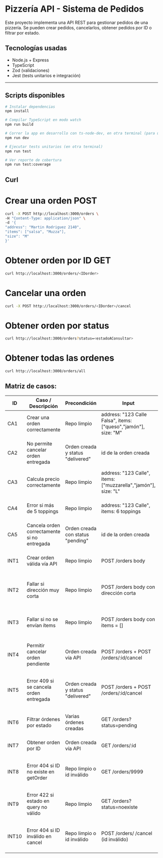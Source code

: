 # Pizzería API - Sistema de Pedidos

Este proyecto implementa una API REST para gestionar pedidos de una pizzería. Se pueden crear pedidos, cancelarlos, obtener pedidos por ID o filtrar por estado.

## Tecnologías usadas

- Node.js + Express
- TypeScript
- Zod (validaciones)
- Jest (tests unitarios e integración)

---

## Scripts disponibles

```bash
# Instalar dependencias
npm install

# Compilar TypeScript en modo watch
npm run build

# Correr la app en desarrollo con ts-node-dev, en otra terminal (para usar postman)
npm run dev

# Ejecutar tests unitarios (en otra terminal)
npm run test

# Ver reporte de cobertura
npm run test:coverage
```

## Curl

# Crear una orden POST

```bash
curl -X POST http://localhost:3000/orders \
-H "Content-Type: application/json" \
-d '{
"address": "Martin Rodriguez 2140",
"items": ["salsa", "Muzza"],
"size": "M"
}'
```

# Obtener orden por ID GET

```bash
curl http://localhost:3000/orders/<IDorder>
```

# Cancelar una orden

```bash
curl -X POST http://localhost:3000/orders/<IDorder>/cancel
```

# Obtener orden por status

```bash
curl http://localhost:3000/orders?status=<estadoAConsultar>
```

# Obtener todas las ordenes

```bash
curl http://localhost:3000/orders/all
```

## Matriz de casos:
| ID    | Caso / Descripción                          | Precondición                      | Input                                                           | Acción                       | Resultado esperado                                   | Test                                                            |
| ----- | ------------------------------------------- | --------------------------------- | --------------------------------------------------------------- | ---------------------------- | ---------------------------------------------------- | --------------------------------------------------------------- |
| CA1   | Crear una orden correctamente               | Repo limpio                       | address: "123 Calle Falsa", items: ["queso","jamón"], size: "M" | createOrder                  | Orden creada con id, price > 0, status "pending"     | debería crear una orden válida                                  |
| CA2   | No permite cancelar orden entregada         | Orden creada y status "delivered" | id de la orden creada                                           | cancelOrder                  | Error "No se puede cancelar un pedido entregado."    | no permite cancelar una orden entregada                         |
| CA3   | Calcula precio correctamente                | Repo limpio                       | address: "123 Calle", items: ["muzzarella","jamón"], size: "L"  | createOrder                  | Precio calculado correctamente                       | calcula el precio correctamente                                 |
| CA4   | Error si más de 5 toppings                  | Repo limpio                       | address: "123 Calle", items: 6 toppings                         | createOrder                  | Lanza error "Máximo 5 toppings."                     | lanza error si se agregan más de 5 toppings                     |
| CA5   | Cancela orden correctamente si no entregada | Orden creada con status "pending" | id de la orden creada                                           | cancelOrder                  | Status cambia a "cancelled"                          | cancela una orden correctamente                                 |
| INT1  | Crear orden válida vía API                  | Repo limpio                       | POST /orders body                                               | HTTP POST /orders            | 201 Created, respuesta con id, price, size correcto  | debería crear una orden válida                                  |
| INT2  | Fallar si dirección muy corta               | Repo limpio                       | POST /orders body con dirección corta                           | HTTP POST /orders            | 422 Unprocessable Entity, error validación dirección | debería fallar si la dirección es muy corta                     |
| INT3  | Fallar si no se envían ítems                | Repo limpio                       | POST /orders body con items = []                                | HTTP POST /orders            | 422 Unprocessable Entity, error validación items     | debería retornar 422 si no se envían ítems                      |
| INT4  | Permitir cancelar orden pendiente           | Orden creada vía API              | POST /orders + POST /orders/:id/cancel                          | HTTP POST /orders/:id/cancel | 200 OK, status = "cancelled"                         | debería permitir cancelar una orden pendiente                   |
| INT5  | Error 409 si se cancela orden entregada     | Orden creada y status "delivered" | POST /orders + POST /orders/:id/cancel                          | HTTP POST /orders/:id/cancel | 409 Conflict, error "no se puede cancelar"           | debería devolver 409 si se intenta cancelar una orden entregada |
| INT6  | Filtrar órdenes por estado                  | Varias órdenes creadas            | GET /orders?status=pending                                      | HTTP GET /orders             | 200 OK, lista órdenes con status = "pending"         | debería filtrar órdenes por estado                              |
| INT7  | Obtener orden por ID                        | Orden creada vía API              | GET /orders/:id                                                 | HTTP GET /orders/:id         | 200 OK, orden con ID solicitado                      | debería obtener una orden por ID                                |
| INT8  | Error 404 si ID no existe en getOrder       | Repo limpio o id inválido         | GET /orders/9999                                                | HTTP GET /orders/:id         | 404 Not Found, error "Orden no encontrada"           | debería devolver 404 si el ID no existe en getOrder             |
| INT9  | Error 422 si estado en query no válido      | Repo limpio                       | GET /orders?status=noexiste                                     | HTTP GET /orders             | 422 Unprocessable Entity                             | debería devolver 422 si el estado en el query no es válido      |
| INT10 | Error 404 si ID inválido en cancel          | Repo limpio o id inválido         | POST /orders/ /cancel (id inválido)                             | HTTP POST /orders/:id/cancel | 404 Not Found                                        | debería devolver 404 si el id en params no es válido            |


